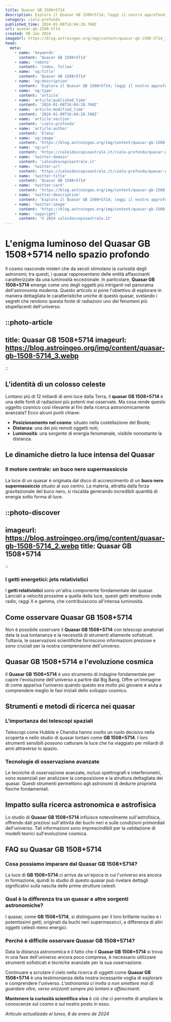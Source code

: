 ```yaml
---
title: Quasar GB 1508+5714
description: Esplora il Quasar GB 1508+5714; leggi il nostro approfondimento sulluno dei più luminosi quasar delluniverso. Scopri di più!
category: cielo-profondo
published_time: 2024-01-08T16:04:20.760Z
url: quasar-gb-1508-5714
created: 08 Jan 2024
imageUrl: https://blog.astroingeo.org/img/content/quasar-gb-1508-5714_3.webp
head:
  meta:
    - name: 'keywords'
      content: 'Quasar GB 1508+5714'
    - name: 'robots'
      content: 'index, follow'
    - name: 'og:title'
      content: 'Quasar GB 1508+5714'
    - name: 'og:description'
      content: 'Esplora il Quasar GB 1508+5714; leggi il nostro approfondimento sulluno dei più luminosi quasar delluniverso. Scopri di più!'
    - name: 'og:type'
      content: 'article'
    - name: 'article:published_time'
      content: '2024-01-08T16:04:20.760Z'
    - name: 'article:modified_time'
      content: '2024-01-08T16:04:20.760Z'
    - name: 'article:section'
      content: 'cielo-profondo'
    - name: 'article:author'
      content: 'Elena'
    - name: 'og:image'
      content: 'https://blog.astroingeo.org/img/content/quasar-gb-1508-5714_3.webp'
    - name: 'og:url'
      content: 'https://caleidoscopioastrale.it/cielo-profondo/quasar-gb-1508-5714'
    - name: 'twitter:domain'
      content: 'caleidoscopioastrale.it'
    - name: 'twitter:url'
      content: 'https://caleidoscopioastrale.it/cielo-profondo/quasar-gb-1508-5714'
    - name: 'twitter:title'
      content: 'Quasar GB 1508+5714'
    - name: 'twitter:card'
      content: 'https://blog.astroingeo.org/img/content/quasar-gb-1508-5714_3.webp'
    - name: 'twitter:description'
      content: 'Esplora il Quasar GB 1508+5714; leggi il nostro approfondimento sulluno dei più luminosi quasar delluniverso. Scopri di più!'
    - name: 'twitter:image'
      content: 'https://blog.astroingeo.org/img/content/quasar-gb-1508-5714_3.webp'
    - name: 'copyright'
      content: '© 2024 caleidoscopioastrale.it'
---
```

# L'enigma luminoso del Quasar GB 1508+5714 nello spazio profondo

Il cosmo nasconde misteri che da secoli stimolano la curiosità degli astronomi; tra questi, i quasar rappresentano delle entità affascinanti caratterizzate da una luminosità eccezionale. In particolare, **Quasar GB 1508+5714** emerge come uno degli oggetti più intriganti nel panorama dell'astronomia moderna. Questo articolo si pone l'obiettivo di esplorare in maniera dettagliata le caratteristiche uniche di questo quasar, svelando i segreti che rendono questa fonte di radiazioni uno dei fenomeni più stupefacenti dell'universo.

::photo-article
---
title: Quasar GB 1508+5714
imageurl: https://blog.astroingeo.org/img/content/quasar-gb-1508-5714_3.webp
---
::

## L'identità di un colosso celeste

Lontano più di 12 miliardi di anni luce dalla Terra, il **quasar GB 1508+5714** è una delle fonti di radiazioni più potenti mai osservate. Ma cosa rende questo oggetto cosmico così rilevante ai fini della ricerca astronomicamente avanzata? Ecco alcuni punti chiave:

- **Posizionamento nel cosmo**: situato nella costellazione del Boote;
- **Distanza**: una dei più remoti oggetti noti;
- **Luminosità**: una sorgente di energia fenomenale, visibile nonostante la distanza.

## Le dinamiche dietro la luce intensa del Quasar

### Il motore centrale: un buco nero supermassiccio

La luce di un quasar è originata dal disco di accrescimento di un **buco nero supermassiccio** situato al suo centro. La materia, attratta dalla forza gravitazionale del buco nero, si riscalda generando incredibili quantità di energia sotto forma di luce.

::photo-discover
---
imageurl: https://blog.astroingeo.org/img/content/quasar-gb-1508-5714_2.webp
title: Quasar GB 1508+5714
---
::

### I getti energetici: jets relativistici

I **getti relativistici** sono un'altra componente fondamentale dei quasar. Lanciati a velocità prossime a quella della luce, questi getti emettono onde radio, raggi X e gamma, che contribuiscono all'intensa luminosità.

## Come osservare Quasar GB 1508+5714

Non è possibile osservare il **Quasar GB 1508+5714** con telescopi amatoriali data la sua lontananza e la necessità di strumenti altamente sofisticati. Tuttavia, le osservazioni scientifiche forniscono informazioni preziose e sono cruciali per la nostra comprensione dell'universo.

## Quasar GB 1508+5714 e l'evoluzione cosmica

Il **Quasar GB 1508+5714** è uno strumento di indagine fondamentale per capire l'evoluzione dell'universo a partire dal Big Bang. Offre un'immagine di come appariva l'universo quando questo era molto più giovane e aiuta a comprendere meglio le fasi iniziali dello sviluppo cosmico.

## Strumenti e metodi di ricerca nei quasar

### L'importanza dei telescopi spaziali

Telescopi come Hubble e Chandra hanno svolto un ruolo decisivo nella scoperta e nello studio di quasar lontani come **GB 1508+5714**. I loro strumenti sensibili possono catturare la luce che ha viaggiato per miliardi di anni attraverso lo spazio.

### Tecnologie di osservazione avanzate

Le tecniche di osservazione avanzate, inclusi spettrografi e interferometri, sono essenziali per analizzare la composizione e la struttura dettagliata dei quasar. Questi strumenti permettono agli astronomi di dedurre proprietà fisiche fondamentali.

## Impatto sulla ricerca astronomica e astrofisica

Lo studio di **Quasar GB 1508+5714** influisce notevolmente sull'astrofisica, offrendo dati preziosi sull'attività dei buchi neri e sulle condizioni primordiali dell'universo. Tali informazioni sono imprescindibili per la validazione di modelli teorici sull'evoluzione cosmica.

## FAQ su Quasar GB 1508+5714

### Cosa possiamo imparare dal Quasar GB 1508+5714?

La luce di **GB 1508+5714** ci arriva da un'epoca in cui l'universo era ancora in formazione, quindi lo studio di questo quasar può rivelare dettagli significativi sulla nascita delle prime strutture celesti.

### Qual è la differenza tra un quasar e altre sorgenti astronomiche?

I quasar, come **GB 1508+5714**, si distinguono per il loro brillante nucleo e i potentissimi getti, originati da buchi neri supermassicci, a differenza di altri oggetti celesti meno energici.

### Perché è difficile osservare Quasar GB 1508+5714?

Data la distanza astronomica e il fatto che il **Quasar GB 1508+5714** si trova in una fase dell'universo ancora poco compresa, è necessario utilizzare strumenti sofisticati e tecniche avanzate per la sua osservazione.

Continuare a scrutare il cielo nella ricerca di oggetti come **Quasar GB 1508+5714** è una testimonianza della nostra incessante voglia di esplorare e comprendere l'universo. *L'astronomia ci invita a non smettere mai di guardare oltre, verso orizzonti sempre più lontani e affascinanti.*

**Mantenere la curiosità scientifica viva** è ciò che ci permette di ampliare le conoscenze sul cosmo e sul nostro posto in esso.

_Artículo actualizado el lunes, 8 de enero de 2024_
